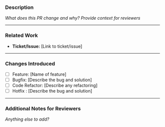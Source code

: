 
### Description
_What does this PR change and why? Provide context for reviewers_

---

### Related Work
- **Ticket/Issue:** [Link to ticket/issue]

---

### Changes Introduced
- [ ] Feature: [Name of feature]
- [ ] Bugfix: [Describe the bug and solution]
- [ ] Code Refactor: [Describe any refactoring]
- [ ] Hotfix : [Describe the bug and solution]

---

### Additional Notes for Reviewers
_Anything else to add?_

